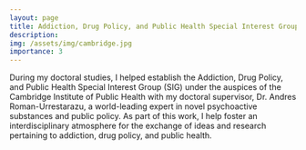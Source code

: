 ```yaml
---
layout: page
title: Addiction, Drug Policy, and Public Health Special Interest Group
description:
img: /assets/img/cambridge.jpg
importance: 3
---
```

During my doctoral studies, I helped establish the Addiction, Drug Policy, and Public Health Special Interest Group (SIG) under the auspices of the Cambridge Institute of Public Health with my doctoral supervisor, Dr. Andres Roman-Urrestarazu, a world-leading expert in novel psychoactive substances and public policy. As part of this work, I help foster an interdisciplinary atmosphere for the exchange of ideas and research pertaining to addiction, drug policy, and public health.
